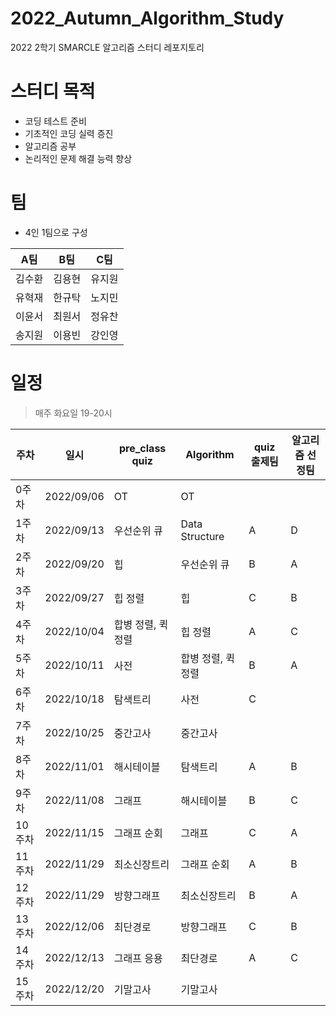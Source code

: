 # 2022_Autumn_Algorithm_Study

2022 2학기 SMARCLE 알고리즘 스터디 레포지토리

# 스터디 목적

- 코딩 테스트 준비
- 기초적인 코딩 실력 증진
- 알고리즘 공부
- 논리적인 문제 해결 능력 향상

# 팀

- 4인 1팀으로 구성

| A팀 | B팀 | C팀  | 
|:---:|:---:|:---:|
|김수환|김용현|유지원|
|유혁재|한규탁|노지민|
|이윤서|최원서|정유찬|   
|송지원|이용빈|강인영|
  


# 일정

> 매주 화요일 19-20시

| 주차  | 일시 | pre_class quiz                 | Algorithm               | quiz 출제팀 | 알고리즘 선정팀
|--------|------------|--------------------|--------------------|---|---|
| 0주차  | 2022/09/06 | OT                 | OT                 |   |   |
| 1주차  | 2022/09/13 | 우선순위 큐        | Data Structure     | A  | D |
| 2주차  | 2022/09/20 | 힙                 | 우선순위 큐        | B  | A  |
| 3주차  | 2022/09/27 | 힙 정렬            | 힙                 | C  | B  |
| 4주차  | 2022/10/04 | 합병 정렬, 퀵 정렬 | 힙 정렬            | A  | C  |
| 5주차  | 2022/10/11 | 사전               | 합병 정렬, 퀵 정렬 | B  | A |
| 6주차  | 2022/10/18 | 탐색트리           | 사전               | C  |   |
| 7주차  | 2022/10/25 | 중간고사           | 중간고사           |   |  |
| 8주차  | 2022/11/01 | 해시테이블         | 탐색트리           | A  | B |
| 9주차  | 2022/11/08 | 그래프             | 해시테이블         | B  | C  |
| 10주차 | 2022/11/15 | 그래프 순회        | 그래프             | C  | A  |
| 11주차 | 2022/11/29 | 최소신장트리       | 그래프 순회        | A  | B  |
| 12주차 | 2022/11/29 | 방향그래프         | 최소신장트리       | B  | A  |
| 13주차 | 2022/12/06 | 최단경로           | 방향그래프         | C  | B  |
| 14주차 | 2022/12/13 | 그래프 응용        | 최단경로           | A  | C  |
| 15주차 | 2022/12/20 | 기말고사           | 기말고사           |   |   |
